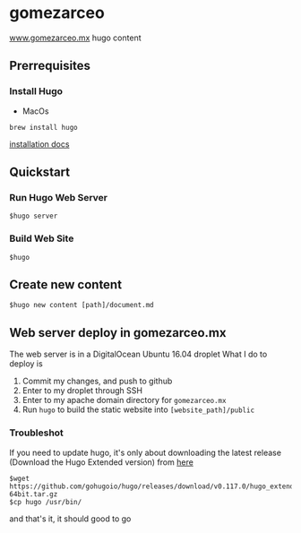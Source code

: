 # gomezarceo
www.gomezarceo.mx hugo content


## Prerrequisites

### Install Hugo

- MacOs

```
brew install hugo
```

[installation docs](https://gohugo.io/installation/)


## Quickstart

### Run Hugo Web Server

```
$hugo server
```

### Build Web Site

```
$hugo
```

## Create new content

```
$hugo new content [path]/document.md
```

## Web server deploy in gomezarceo.mx

The web server is in a DigitalOcean Ubuntu 16.04 droplet
What I do to deploy is

1. Commit my changes, and push to github
2. Enter to my droplet through SSH
3. Enter to my apache domain directory for `gomezarceo.mx`
4. Run `hugo` to build the static website into `[website_path]/public`

### Troubleshot

If you need to update hugo, it's only about downloading the latest release (Download the Hugo Extended version)
from [here](https://github.com/gohugoio/hugo/releases/tag/v0.117.0)

```
$wget https://github.com/gohugoio/hugo/releases/download/v0.117.0/hugo_extended_0.117.0_Linux-64bit.tar.gz
$cp hugo /usr/bin/
```

and that's it, it should good to go
